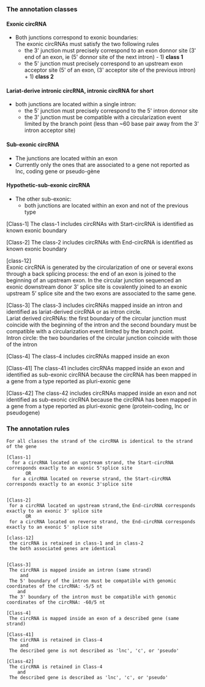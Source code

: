 
### The annotation classes

#### Exonic circRNA
  - Both junctions correspond to exonic boundaries:  
   The exonic circRNAs must satisfy the two following rules
      - the 3' junction must precisely correspond to an exon donnor site (3' end of an exon, ie (5' donnor site of the next intron) - 1) **class 1** 
      - the 5' junction must precisely correspond to an upstream exon acceptor site (5' of an exon, (3' acceptor site of the previous intron) + 1)  **class 2** 
      
#### Lariat-derive intronic circRNA, intronic circRNA for short
  - both junctions are located within a single intron:
    - the 5' junction must precisely correspond to the 5' intron donnor site
    - the 3' junction must be compatible with a circularization event limited by the branch point (less than ~60 base pair away from the 3' intron acceptor site) 

#### Sub-exonic circRNA
   - The junctions are located within an exon
   - Currently only the ones that are associated to a gene not reported as lnc, coding gene or pseudo-gène

#### Hypothetic-sub-exonic circRNA
   - The other sub-exonic:
      - both junctions are located within an exon and not of the previous type
 
   [Class-1]   The class-1 includes circRNAs with Start-circRNA is identified as known exonic boundary
   
   [Class-2]   The class-2 includes circRNAs with End-circRNA is identified as known exonic boundary
   
   [class-12]     
   Exonic circRNA is generated by the circularization of one or several exons through a back splicing process: the end of an exon is joined to the beginning of an upstream exon. In the circular junction sequenced an exonic downstream donor 3’ splice site is covalently joined to an exonic upstream 5’ splice site and the two exons are associated to the same gene. 

   [Class-3]   The class-3 includes circRNAs mapped inside an intron and identified as lariat-derived circRNA or as intron circle.  
   Lariat derived circRNAs: the first boundary of the circular junction must coincide with the beginning of the intron and the second boundary must be compatible with a circularization event limited by the branch point.  
   Intron circle: the two boundaries of the circular junction coincide with those of the intron

   [Class-4]   The class-4 includes circRNAs mapped inside an exon 
   
   [Class-41]  The class-41 includes circRNAs mapped inside an exon and identified as sub-exonic circRNA because the circRNA has been mapped in a gene from a type reported as pluri-exonic gene

   [Class-42]  The class-42 includes circRNAs mapped inside an exon and not identified as sub-exonic circRNA because the circRNA has been mapped in a gene from a type reported as pluri-exonic gene (protein-coding, lnc or pseudogene)

   



### The annotation rules
    For all classes the strand of the circRNA is identical to the strand of the gene

    [Class-1]
      for a circRNA located on upstream strand, the Start-circRNA corresponds exactly to an exonic 5'splice site 
           OR   
      for a circRNA located on reverse strand, the Start-circRNA corresponds exactly to an exonic 3'splice site


    [Class-2]
     for a circRNA located on upstream strand,the End-circRNA corresponds exactly to an exonic 3' splice site
           OR
     for a circRNA located on reverse strand, the End-circRNA corresponds exactly to an exonic 5' splice site

    [class-12]  
     the circRNA is retained in class-1 and in class-2
     the both associated genes are identical


    [Class-3]
     The circRNA is mapped inside an intron (same strand)
         and
     The 5' boundary of the intron must be compatible with genomic coordinates of the circRNA: -5/5 nt
        and
     The 3' boundary of the intron must be compatible with genomic coordinates of the circRNA: -60/5 nt

    [Class-4]
     The circRNA is mapped inside an exon of a described gene (same strand)
     
    [Class-41]
     The circRNA is retained in Class-4
         and
     The described gene is not described as 'lnc', 'c', or 'pseudo'

    [Class-42]
     The circRNA is retained in Class-4
        and
     The described gene is described as 'lnc', 'c', or 'pseudo'








